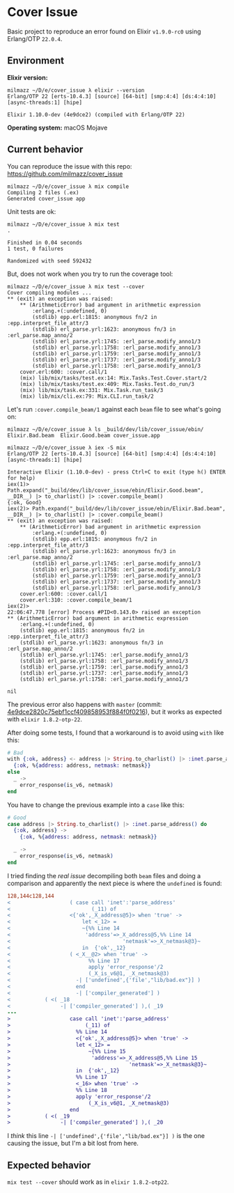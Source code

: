 # Cover Issue

Basic project to reproduce an error found on Elixir `v1.9.0-rc0` using Erlang/OTP `22.0.4`.

## Environment

**Elixir version:**

```console
milmazz ~/D/e/cover_issue λ elixir --version
Erlang/OTP 22 [erts-10.4.3] [source] [64-bit] [smp:4:4] [ds:4:4:10] [async-threads:1] [hipe]

Elixir 1.10.0-dev (4e9dce2) (compiled with Erlang/OTP 22)
```

**Operating system:** macOS Mojave

## Current behavior

You can reproduce the issue with this repo: https://github.com/milmazz/cover_issue

```
milmazz ~/D/e/cover_issue λ mix compile
Compiling 2 files (.ex)
Generated cover_issue app
```

Unit tests are ok:

```console
milmazz ~/D/e/cover_issue λ mix test
.

Finished in 0.04 seconds
1 test, 0 failures

Randomized with seed 592432
```

But, does not work when you try to run the coverage tool:

```console
milmazz ~/D/e/cover_issue λ mix test --cover
Cover compiling modules ...
** (exit) an exception was raised:
    ** (ArithmeticError) bad argument in arithmetic expression
        :erlang.+(:undefined, 0)
        (stdlib) epp.erl:1815: anonymous fn/2 in :epp.interpret_file_attr/3
        (stdlib) erl_parse.yrl:1623: anonymous fn/3 in :erl_parse.map_anno/2
        (stdlib) erl_parse.yrl:1745: :erl_parse.modify_anno1/3
        (stdlib) erl_parse.yrl:1758: :erl_parse.modify_anno1/3
        (stdlib) erl_parse.yrl:1759: :erl_parse.modify_anno1/3
        (stdlib) erl_parse.yrl:1737: :erl_parse.modify_anno1/3
        (stdlib) erl_parse.yrl:1758: :erl_parse.modify_anno1/3
    cover.erl:600: :cover.call/1
    (mix) lib/mix/tasks/test.ex:14: Mix.Tasks.Test.Cover.start/2
    (mix) lib/mix/tasks/test.ex:409: Mix.Tasks.Test.do_run/3
    (mix) lib/mix/task.ex:331: Mix.Task.run_task/3
    (mix) lib/mix/cli.ex:79: Mix.CLI.run_task/2
```

Let's run `:cover.compile_beam/1` against each `beam` file to see what's going on:

```console
milmazz ~/D/e/cover_issue λ ls _build/dev/lib/cover_issue/ebin/
Elixir.Bad.beam  Elixir.Good.beam cover_issue.app

milmazz ~/D/e/cover_issue λ iex -S mix
Erlang/OTP 22 [erts-10.4.3] [source] [64-bit] [smp:4:4] [ds:4:4:10] [async-threads:1] [hipe]

Interactive Elixir (1.10.0-dev) - press Ctrl+C to exit (type h() ENTER for help)
iex(1)> Path.expand("_build/dev/lib/cover_issue/ebin/Elixir.Good.beam", __DIR__) |> to_charlist() |> :cover.compile_beam()
{:ok, Good}
iex(2)> Path.expand("_build/dev/lib/cover_issue/ebin/Elixir.Bad.beam", __DIR__) |> to_charlist() |> :cover.compile_beam()
** (exit) an exception was raised:
    ** (ArithmeticError) bad argument in arithmetic expression
        :erlang.+(:undefined, 0)
        (stdlib) epp.erl:1815: anonymous fn/2 in :epp.interpret_file_attr/3
        (stdlib) erl_parse.yrl:1623: anonymous fn/3 in :erl_parse.map_anno/2
        (stdlib) erl_parse.yrl:1745: :erl_parse.modify_anno1/3
        (stdlib) erl_parse.yrl:1758: :erl_parse.modify_anno1/3
        (stdlib) erl_parse.yrl:1759: :erl_parse.modify_anno1/3
        (stdlib) erl_parse.yrl:1737: :erl_parse.modify_anno1/3
        (stdlib) erl_parse.yrl:1758: :erl_parse.modify_anno1/3
    cover.erl:600: :cover.call/1
    cover.erl:310: :cover.compile_beam/1
iex(2)>
22:06:47.778 [error] Process #PID<0.143.0> raised an exception
** (ArithmeticError) bad argument in arithmetic expression
    :erlang.+(:undefined, 0)
    (stdlib) epp.erl:1815: anonymous fn/2 in :epp.interpret_file_attr/3
    (stdlib) erl_parse.yrl:1623: anonymous fn/3 in :erl_parse.map_anno/2
    (stdlib) erl_parse.yrl:1745: :erl_parse.modify_anno1/3
    (stdlib) erl_parse.yrl:1758: :erl_parse.modify_anno1/3
    (stdlib) erl_parse.yrl:1759: :erl_parse.modify_anno1/3
    (stdlib) erl_parse.yrl:1737: :erl_parse.modify_anno1/3
    (stdlib) erl_parse.yrl:1758: :erl_parse.modify_anno1/3

nil
```

The previous error also happens with `master` (commit:
[4e9dce2820c75ebf1ccf409858953f884f0f0216](https://github.com/elixir-lang/elixir/commit/4e9dce2820c75ebf1ccf409858953f884f0f0216)), but it works as expected with
`elixir 1.8.2-otp-22`.

After doing some tests, I found that a workaround is to avoid using `with` like this:

```elixir
# Bad
with {:ok, address} <- address |> String.to_charlist() |> :inet.parse_address() do
  {:ok, %{address: address, netmask: netmask}}
else
  _ ->
    error_response(is_v6, netmask)
end
```

You have to change the previous example into a `case` like this:

```elixir
# Good
case address |> String.to_charlist() |> :inet.parse_address() do
  {:ok, address} ->
    {:ok, %{address: address, netmask: netmask}}

  _ ->
    error_response(is_v6, netmask)
end
```

I tried finding the _real issue_ decompiling both `beam` files and doing a
comparison and apparently the next piece is where the `undefined` is found:

```diff
128,144c128,144
<                   ( case call 'inet':'parse_address'
<                          (_11) of
<                   <{'ok',_X_address@5}> when 'true' ->
<                       let <_12> =
<                       ~{%% Line 14
<                        'address'=>_X_address@5,%% Line 14
<                                    'netmask'=>_X_netmask@3}~
<                       in  {'ok',_12}
<                   ( <_X__@2> when 'true' ->
<                         %% Line 17
<                         apply 'error_response'/2
<                         (_X_is_v6@1, _X_netmask@3)
<                     -| ['undefined',{'file',"lib/bad.ex"}] )
<                     end
<                     -| ['compiler_generated'] )
<           ( <( _18
<                -| ['compiler_generated'] ),( _19
---
>                   case call 'inet':'parse_address'
>                        (_11) of
>                     %% Line 14
>                     <{'ok',_X_address@5}> when 'true' ->
>                     let <_12> =
>                         ~{%% Line 15
>                          'address'=>_X_address@5,%% Line 15
>                                      'netmask'=>_X_netmask@3}~
>                     in  {'ok',_12}
>                     %% Line 17
>                     <_16> when 'true' ->
>                     %% Line 18
>                     apply 'error_response'/2
>                         (_X_is_v6@1, _X_netmask@3)
>                   end
>           ( <( _19
>                -| ['compiler_generated'] ),( _20
```

I _think_ this line `-| ['undefined',{'file',"lib/bad.ex"}] )` is the one
causing the issue, but I'm a bit lost from here.

## Expected behavior

`mix test --cover` should work as in `elixir 1.8.2-otp22`.
